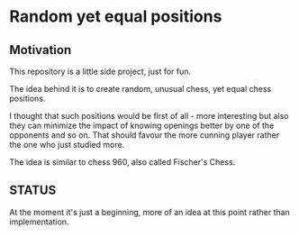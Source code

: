 # Random yet equal positions

## Motivation

This repository is a little side project, just for fun.

The idea behind it is to create random, unusual chess, yet equal chess positions.

I thought that such positions would be first of all - more interesting but also they can minimize the impact of knowing openings better by one of the opponents and so on.
That should favour the more cunning player rather the one who just studied more.

The idea is similar to chess 960, also called Fischer's Chess.

## STATUS

At the moment it's just a beginning, more of an idea at this point rather than implementation.
